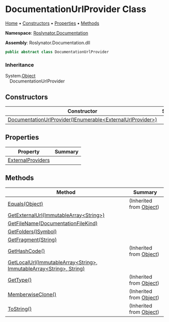 <a name="_top"></a>

# DocumentationUrlProvider Class

[Home](../../../README.md#_top) &#x2022; [Constructors](#constructors) &#x2022; [Properties](#properties) &#x2022; [Methods](#methods)

**Namespace**: [Roslynator.Documentation](../README.md#_top)

**Assembly**: Roslynator\.Documentation\.dll

```csharp
public abstract class DocumentationUrlProvider
```

### Inheritance

System\.[Object](https://docs.microsoft.com/en-us/dotnet/api/system.object)  
&emsp;DocumentationUrlProvider

## Constructors

| Constructor | Summary |
| ----------- | ------- |
| [DocumentationUrlProvider(IEnumerable\<ExternalUrlProvider>)](-ctor/README.md#_top) | |

## Properties

| Property | Summary |
| -------- | ------- |
| [ExternalProviders](ExternalProviders/README.md#_top) | |

## Methods

| Method | Summary |
| ------ | ------- |
| [Equals(Object)](https://docs.microsoft.com/en-us/dotnet/api/system.object.equals) |  \(Inherited from [Object](https://docs.microsoft.com/en-us/dotnet/api/system.object)\) |
| [GetExternalUrl(ImmutableArray\<String>)](GetExternalUrl/README.md#_top) | |
| [GetFileName(DocumentationFileKind)](GetFileName/README.md#_top) | |
| [GetFolders(ISymbol)](GetFolders/README.md#_top) | |
| [GetFragment(String)](GetFragment/README.md#_top) | |
| [GetHashCode()](https://docs.microsoft.com/en-us/dotnet/api/system.object.gethashcode) |  \(Inherited from [Object](https://docs.microsoft.com/en-us/dotnet/api/system.object)\) |
| [GetLocalUrl(ImmutableArray\<String>, ImmutableArray\<String>, String)](GetLocalUrl/README.md#_top) | |
| [GetType()](https://docs.microsoft.com/en-us/dotnet/api/system.object.gettype) |  \(Inherited from [Object](https://docs.microsoft.com/en-us/dotnet/api/system.object)\) |
| [MemberwiseClone()](https://docs.microsoft.com/en-us/dotnet/api/system.object.memberwiseclone) |  \(Inherited from [Object](https://docs.microsoft.com/en-us/dotnet/api/system.object)\) |
| [ToString()](https://docs.microsoft.com/en-us/dotnet/api/system.object.tostring) |  \(Inherited from [Object](https://docs.microsoft.com/en-us/dotnet/api/system.object)\) |

